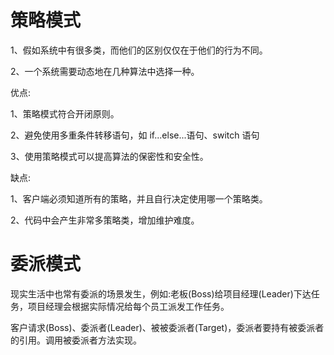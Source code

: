 # 策略模式

1、假如系统中有很多类，而他们的区别仅仅在于他们的行为不同。 

2、一个系统需要动态地在几种算法中选择一种。

优点:

1、策略模式符合开闭原则。

2、避免使用多重条件转移语句，如 if...else...语句、switch 语句 

3、使用策略模式可以提高算法的保密性和安全性。

缺点: 

1、客户端必须知道所有的策略，并且自行决定使用哪一个策略类。 

2、代码中会产生非常多策略类，增加维护难度。

# 委派模式

现实生活中也常有委派的场景发生，例如:老板(Boss)给项目经理(Leader)下达任务，项目经理会根据实际情况给每个员工派发工作任务。

客户请求(Boss)、委派者(Leader)、被被委派者(Target)，委派者要持有被委派者的引用。调用被委派者方法实现。